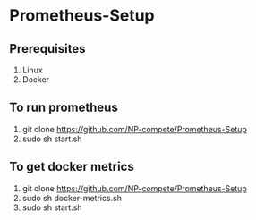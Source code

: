 # Prometheus-Setup

## Prerequisites
1. Linux 
2. Docker


## To run prometheus

1. git clone https://github.com/NP-compete/Prometheus-Setup
2. sudo sh start.sh

## To get docker metrics

1. git clone https://github.com/NP-compete/Prometheus-Setup
2. sudo sh docker-metrics.sh
3. sudo sh start.sh

